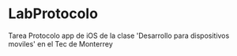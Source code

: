 LabProtocolo
============

Tarea Protocolo app de iOS de la clase 'Desarrollo para dispositivos moviles' en el Tec de Monterrey
